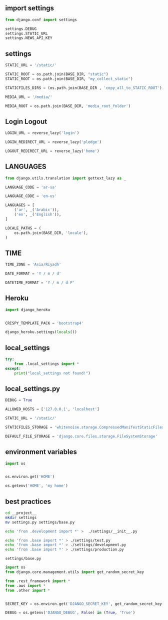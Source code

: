 ## import settings
```python
from django.conf import settings

settings.DEBUG
settings.STATIC_URL
settings.NEWS_API_KEY
```


## settings
```python
STATIC_URL = '/static/'

STATIC_ROOT = os.path.join(BASE_DIR, "static")
STATIC_ROOT = os.path.join(BASE_DIR, "my_collect_static")

STATICFILES_DIRS = (os.path.join(BASE_DIR , 'copy_all_to_STATIC_ROOT'), )

MEDIA_URL = '/media/'

MEDIA_ROOT = os.path.join(BASE_DIR, 'media_root_folder')
```

## Login Logout
```python
LOGIN_URL = reverse_lazy('login')

LOGIN_REDIRECT_URL = reverse_lazy('pledge')

LOGOUT_REDIRECT_URL = reverse_lazy('home')
```



## LANGUAGES
```python
from django.utils.translation import gettext_lazy as _

LANGUAGE_CODE = 'ar-sa'

LANGUAGE_CODE = 'en-us'

LANGUAGES = [
    ('ar', _('Arabic')),
    ('en', _('English')),
]

LOCALE_PATHS = (
    os.path.join(BASE_DIR, 'locale'),
)
```


## TIME
```python
TIME_ZONE = 'Asia/Riyadh'

DATE_FORMAT = 'Y / m / d'

DATETIME_FORMAT = 'Y / m / d P'
```


## Heroku
```python
import django_heroku


CRISPY_TEMPLATE_PACK = 'bootstrap4'

django_heroku.settings(locals())
```


## local_settings
```python
try:
    from .local_settings import *
except:
    print("local_settings not found!")
```


## local_settings.py
```python
DEBUG = True

ALLOWED_HOSTS = ['127.0.0.1', 'localhost']

STATIC_URL = '/static/'

STATICFILES_STORAGE = 'whitenoise.storage.CompressedManifestStaticFilesStorage'

DEFAULT_FILE_STORAGE = 'django.core.files.storage.FileSystemStorage'
```


## environment variables
```python
import os


os.environ.get('HOME')

os.getenv('HOME', 'my home')
```


## best practices
```bash
cd __project__
mkdir settings    
mv settings.py settings/base.py

echo 'from .development import *' >  ./settings/__init__.py

echo 'from .base import *' > ./settings/test.py
echo 'from .base import *' > ./settings/development.py
echo 'from .base import *' > ./settings/production.py
```


`settings/base.py`
```py
import os
from django.core.management.utils import get_random_secret_key

from .rest_framework import *
from .aws import *
from .other import *


SECRET_KEY = os.environ.get('DJANGO_SECRET_KEY', get_random_secret_key())

DEBUG = os.getenv('DJANGO_DEBUG', False) in (True, 'True')
```
